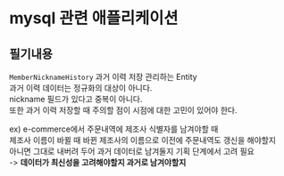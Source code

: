 # mysql 관련 애플리케이션

## 필기내용

`MemberNicknameHistory` 과거 이력 저장 관리하는 Entity  
과거 이력 데이터는 정규화의 대상이 아니다.  
nickname 필드가 있다고 중복이 아니다.  
또한 과거 이력 저장할 때 주의할 점이 시점에 대한 고민이 있어야 한다.  

ex) e-commerce에서 주문내역에 제조사 식별자를 남겨야할 때  
제조사 이름이 바뀔 때 바뀐 제조사의 이름으로 이전에 주문내역도 갱신을 해야할지  
아니면 그대로 내버려 두어 과거 데이터로 남겨둘지 기획 단계에서 고려 필요    
-> **데이터가 최신성을 고려해야할지 과거로 남겨야할지**

